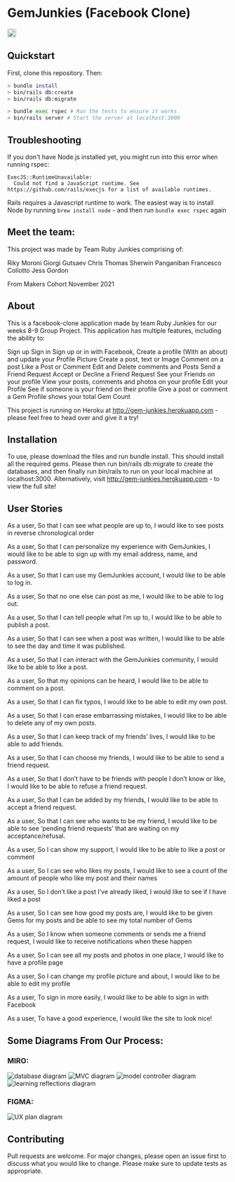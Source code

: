 # GemJunkies (Facebook Clone)

<img src="./public/RubyJunkiesLogo.png" width="20" height="20">

## Quickstart

First, clone this repository. Then:

```bash
> bundle install
> bin/rails db:create
> bin/rails db:migrate

> bundle exec rspec # Run the tests to ensure it works
> bin/rails server # Start the server at localhost:3000
```

## Troubleshooting

If you don't have Node.js installed yet, you might run into this error when running rspec:

```
ExecJS::RuntimeUnavailable:
  Could not find a JavaScript runtime. See https://github.com/rails/execjs for a list of available runtimes.
 ```

Rails requires a Javascript runtime to work. The easiest way is to install Node by running `brew install node` - and then run `bundle exec rspec` again

## Meet the team:

This project was made by Team Ruby Junkies comprising of:

Riky Moroni
Giorgi Gutsaev
Chris Thomas
Sherwin Panganiban
Francesco Collotto
Jess Gordon

From Makers Cohort November 2021

## About

This is a facebook-clone application made by team Ruby Junkies for our weeks 8-9 Group Project. This application has multiple features, including the ability to:

Sign up
Sign in 
Sign up or in with Facebook, 
Create a profile (With an about) and update your Profile Picture
Create a post, text or Image
Comment on a post
Like a Post or Comment
Edit and Delete comments and Posts
Send a Friend Request
Accept or Decline a Friend Request
See your Friends on your profile
View your posts, comments and photos on your profile
Edit your Profile
See if someone is your friend on their profile
Give a post or comment a Gem
Profile shows your total Gem Count

This project is running on Heroku at http://gem-junkies.herokuapp.com - please feel free to head over and give it a try!

## Installation

To use, please download the files and run bundle install. This should install all the required gems. Please then run bin/rails db:migrate to create the databases, and then finally run bin/rails to run on your local machine at localhost:3000. Alternatively, visit http://gem-junkies.herokuapp.com - to view the full site!

## User Stories

As a user,
So that I can see what people are up to,
I would like to see posts in reverse chronological order

As a user,
So that I can personalize my experience with GemJunkies,
I would like to be able to sign up with my email address, name, and password.

As a user,
So that I can use my GemJunkies account,
I would like to be able to log in.

As a user,
So that no one else can post as me,
I would like to be able to log out.

As a user,
So that I can tell people what I’m up to,
I would like to be able to publish a post.

As a user,
So that I can see when a post was written,
I would like to be able to see the day and time it was published.

As a user,
So that I can interact with the GemJunkies community,
I would like to be able to like a post.

As a user,
So that my opinions can be heard,
I would like to be able to comment on a post.

As a user,
So that I can fix typos,
I would like to be able to edit my own post.

As a user,
So that I can erase embarrassing mistakes,
I would like to be able to delete any of my own posts.

As a user,
So that I can keep track of my friends’ lives,
I would like to be able to add friends.

As a user,
So that I can choose my friends,
I would like to be able to send a friend request.

As a user,
So that I don’t have to be friends with people I don’t know or like,
I would like to be able to refuse a friend request.

As a user,
So that I can be added by my friends,
I would like to be able to accept a friend request.

As a user,
So that I can see who wants to be my friend,
I would like to be able to see ‘pending friend requests’ that are waiting on my acceptance/refusal.

As a user,
So I can show my support,
I would like to be able to like a post or comment

As a user,
So I can see who likes my posts,
I would like to see a count of the amount of people who like my post and their names

As a user,
So I don’t like a post I’ve already liked,
I would like to see if I have liked a post

As a user,
So I can see how good my posts are,
I would like to be given Gems for my posts and be able to see my total number of Gems

As a user,
So I know when someone comments or sends me a friend request,
I would like to receive notifications when these happen

As a user,
So I can see all my posts and photos in one place,
I would like to have a profile page

As a user,
So I can change my profile picture and about,
I would like to be able to edit my profile

As a user,
To sign in more easily,
I would like to be able to sign in with Facebook

As a user,
To have a good experience,
I would like the site to look nice!

## Some Diagrams From Our Process:

### MIRO:

![database diagram](./public/acebook-database.png)
![MVC diagram](./public/MVC.png)
![model controller diagram](./public/model-controller.png)
![learning reflections diagram](./public/learning-reflections.png)

### FIGMA:
![UX plan diagram](./public/UX-plan.png)

## Contributing

Pull requests are welcome. For major changes, please open an issue first to discuss what you would like to change.
Please make sure to update tests as appropriate.

